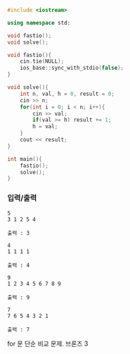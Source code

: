 ```c++
#include <iostream>

using namespace std;

void fastio();
void solve();

void fastio(){
    cin.tie(NULL);
    ios_base::sync_with_stdio(false);
}

void solve(){
    int n, val, h = 0, result = 0;
    cin >> n;
    for(int i = 0; i < n; i++){
        cin >> val;
        if(val >= h) result += 1;
        h = val;
    }
    cout << result;
}

int main(){
    fastio();
    solve();
}

```

### 입력/출력
```
5
3 1 2 5 4
```
```
출력 : 3
```

```
4
1 1 1 1
```
```
출력 : 4
```

```
9
1 2 3 4 5 6 7 8 9
```
```
출력 : 9
```

```
7
7 6 5 4 3 2 1
```
```
출력 : 7
```


for 문 단순 비교 문제.
브론즈 3
